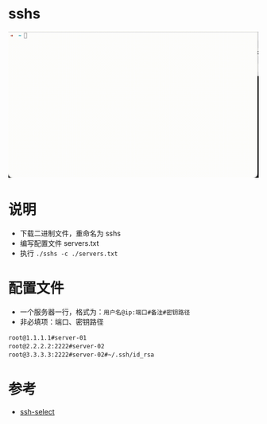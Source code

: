 # sshs

![](./demo.gif)

# 说明
- 下载二进制文件，重命名为 sshs
- 编写配置文件 servers.txt
- 执行 `./sshs -c ./servers.txt` 

# 配置文件
- 一个服务器一行，格式为：`用户名@ip:端口#备注#密钥路径`
- 非必填项：端口、密钥路径
```txt
root@1.1.1.1#server-01
root@2.2.2.2:2222#server-02
root@3.3.3.3:2222#server-02#~/.ssh/id_rsa
```

# 参考
- [ssh-select](https://github.com/iwittkau/ssh-select)